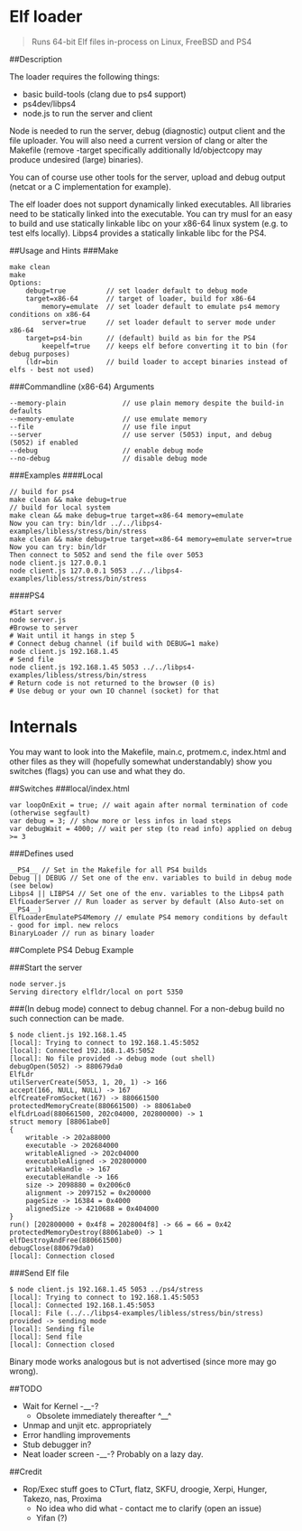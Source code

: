 Elf loader
=====

> Runs 64-bit Elf files in-process on Linux, FreeBSD and PS4

##Description

The loader requires the following things:
- basic build-tools (clang due to ps4 support)
- ps4dev/libps4
- node.js to run the server and client

Node is needed to run the server, debug (diagnostic) output client and the file uploader. You will also need a current version of clang or alter the Makefile (remove -target specifically additionally ld/objectcopy may produce undesired (large) binaries).

You can of course use other tools for the server, upload and debug output (netcat or a C implementation for example).

The elf loader does not support dynamically linked executables. All libraries need to be statically linked into the executable. You can try musl for an easy to build and use statically linkable libc on your x86-64 linux system (e.g. to test elfs
locally). Libps4 provides a statically linkable libc for the PS4.

##Usage and Hints
###Make
```
make clean
make
Options:
	debug=true			// set loader default to debug mode
 	target=x86-64		// target of loader, build for x86-64
		memory=emulate 	// set loader default to emulate ps4 memory conditions on x86-64
		server=true		// set loader default to server mode under x86-64
	target=ps4-bin		// (default) build as bin for the PS4
		keepelf=true	// keeps elf before converting it to bin (for debug purposes)
	(ldr=bin			// build loader to accept binaries instead of elfs - best not used)
```
###Commandline (x86-64) Arguments
```
--memory-plain				// use plain memory despite the build-in defaults
--memory-emulate			// use emulate memory
--file						// use file input
--server					// use server (5053) input, and debug (5052) if enabled
--debug						// enable debug mode
--no-debug					// disable debug mode
```
###Examples
####Local
```
// build for ps4
make clean && make debug=true
// build for local system
make clean && make debug=true target=x86-64 memory=emulate
Now you can try: bin/ldr ../../libps4-examples/libless/stress/bin/stress
make clean && make debug=true target=x86-64 memory=emulate server=true
Now you can try: bin/ldr
Then connect to 5052 and send the file over 5053
node client.js 127.0.0.1
node client.js 127.0.0.1 5053 ../../libps4-examples/libless/stress/bin/stress
```
####PS4
```
#Start server
node server.js
#Browse to server
# Wait until it hangs in step 5
# Connect debug channel (if build with DEBUG=1 make)
node client.js 192.168.1.45
# Send file
node client.js 192.168.1.45 5053 ../../libps4-examples/libless/stress/bin/stress
# Return code is not returned to the browser (0 is)
# Use debug or your own IO channel (socket) for that
```

# Internals

You may want to look into the Makefile, main.c, protmem.c, index.html and other files as they will (hopefully somewhat understandably) show you switches (flags) you can use and what they do.

##Switches
###local/index.html
```
var loopOnExit = true; // wait again after normal termination of code (otherwise segfault)
var debug = 3; // show more or less infos in load steps
var debugWait = 4000; // wait per step (to read info) applied on debug >= 3
```

###Defines used
```
__PS4__ // Set in the Makefile for all PS4 builds
Debug || DEBUG // Set one of the env. variables to build in debug mode (see below)
Libps4 || LIBPS4 // Set one of the env. variables to the Libps4 path
ElfLoaderServer // Run loader as server by default (Also Auto-set on __PS4__)
ElfLoaderEmulatePS4Memory // emulate PS4 memory conditions by default - good for impl. new relocs
BinaryLoader // run as binary loader
```

##Complete PS4 Debug Example

###Start the server
```
node server.js
Serving directory elfldr/local on port 5350
```

###(In debug mode) connect to debug channel. For a non-debug build no such connection can be made.
```
$ node client.js 192.168.1.45
[local]: Trying to connect to 192.168.1.45:5052
[local]: Connected 192.168.1.45:5052
[local]: No file provided -> debug mode (out shell)
debugOpen(5052) -> 880679da0
ElfLdr
utilServerCreate(5053, 1, 20, 1) -> 166
accept(166, NULL, NULL) -> 167
elfCreateFromSocket(167) -> 880661500
protectedMemoryCreate(880661500) -> 88061abe0
elfLdrLoad(880661500, 202c04000, 202800000) -> 1
struct memory [88061abe0]
{
	writable -> 202a88000
	executable -> 202684000
	writableAligned -> 202c04000
	executableAligned -> 202800000
	writableHandle -> 167
	executableHandle -> 166
	size -> 2098880 = 0x2006c0
	alignment -> 2097152 = 0x200000
	pageSize -> 16384 = 0x4000
	alignedSize -> 4210688 = 0x404000
}
run() [202800000 + 0x4f8 = 2028004f8] -> 66 = 66 = 0x42
protectedMemoryDestroy(88061abe0) -> 1
elfDestroyAndFree(880661500)
debugClose(880679da0)
[local]: Connection closed
```

###Send Elf file
```
$ node client.js 192.168.1.45 5053 ../ps4/stress
[local]: Trying to connect to 192.168.1.45:5053
[local]: Connected 192.168.1.45:5053
[local]: File (../../libps4-examples/libless/stress/bin/stress) provided -> sending mode
[local]: Sending file
[local]: Send file
[local]: Connection closed
```

Binary mode works analogous but is not advertised (since more may go wrong).

##TODO
- Wait for Kernel -__-?
	- Obsolete immediately thereafter ^__^
- Unmap and unjit etc. appropriately
- Error handling improvements
- Stub debugger in?
- Neat loader screen -__-? Probably on a lazy day.

##Credit
- Rop/Exec stuff goes to CTurt, flatz, SKFU, droogie, Xerpi, Hunger, Takezo, nas, Proxima
	- No idea who did what - contact me to clarify (open an issue)
	- Yifan (?)
